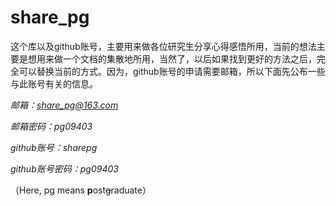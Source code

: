 # share_pg
这个库以及github账号，主要用来做各位研究生分享心得感悟所用，当前的想法主要是想用来做一个文档的集散地所用，当然了，以后如果找到更好的方法之后，完全可以替换当前的方式。因为，github账号的申请需要邮箱，所以下面先公布一些与此账号有关的信息。

*邮箱：share_pg@163.com*

*邮箱密码：pg09403*

*github账号：sharepg*

*github账号密码：pg09403*

（Here, pg means **p**ost~~g~~raduate）
